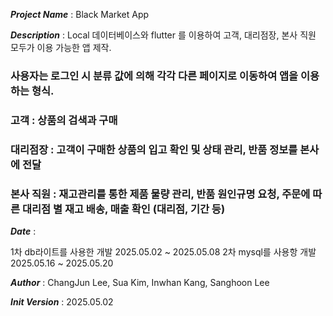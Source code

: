 ***Project Name*** : Black Market App

***Description*** : Local 데이터베이스와 flutter 를 이용하여 고객, 대리점장, 본사 직원 모두가 이용 가능한 앱 제작.




###                 사용자는 로그인 시 분류 값에 의해 각각 다른 페이지로 이동하여 앱을 이용하는 형식. 
###                 고객     : 상품의 검색과 구매
###                 대리점장  : 고객이 구매한 상품의 입고 확인 및 상태 관리, 반품 정보를 본사에 전달
###                 본사 직원 : 재고관리를 통한 제품 물량 관리, 반품 원인규명 요청, 주문에 따른 대리점 별 재고 배송, 매출 확인 (대리점, 기간 등) 




***Date*** : 


1차 db라이트를 사용한 개발 
2025.05.02 ~ 2025.05.08
2차 mysql를 사용항 개발 
2025.05.16 ~ 2025.05.20

***Author*** : ChangJun Lee, Sua Kim, Inwhan Kang, Sanghoon Lee

***Init Version*** : 2025.05.02
